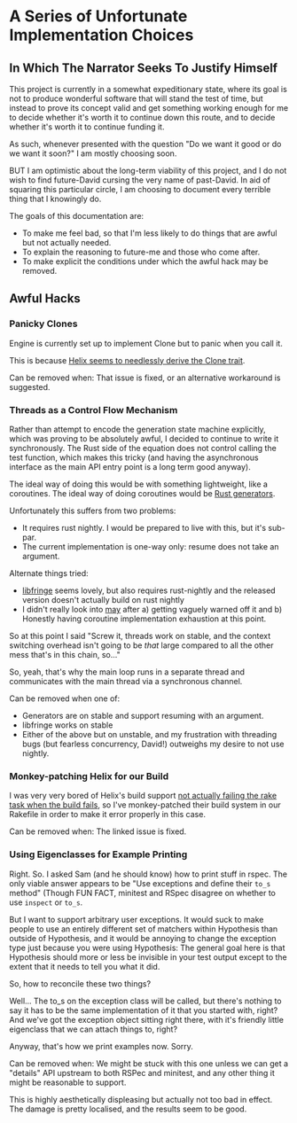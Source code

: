# A Series of Unfortunate Implementation Choices

## In Which The Narrator Seeks To Justify Himself

This project is currently in a somewhat expeditionary state,
where its goal is not to produce wonderful software that will
stand the test of time, but instead to prove its concept
valid and get something working enough for me to decide
whether it's worth it to continue down this route, and
to decide whether it's worth it to continue funding it.

As such, whenever presented with the question "Do we want it
good or do we want it soon?" I am mostly choosing soon.

BUT I am optimistic about the long-term viability of this
project, and I do not wish to find future-David cursing the
very name of past-David. In aid of squaring this particular
circle, I am choosing to document every terrible thing that
I knowingly do.

The goals of this documentation are:

* To make me feel bad, so that I'm less likely to do things
  that are awful but not actually needed.
* To explain the reasoning to future-me and those who come
  after.
* To make explicit the conditions under which the awful hack
  may be removed.

## Awful Hacks

### Panicky Clones

Engine is currently set up to implement Clone but to panic when
you call it.

This is because [Helix seems to needlessly derive the Clone
trait](https://github.com/tildeio/helix/issues/143).

Can be removed when: That issue is fixed, or an alternative
workaround is suggested.

### Threads as a Control Flow Mechanism

Rather than attempt to encode the generation state machine
explicitly, which was proving to be absolutely awful, I
decided to continue to write it synchronously. The Rust side
of the equation does not control calling the test function,
which makes this tricky (and having the asynchronous interface
as the main API entry point is a long term good anyway).

The ideal way of doing this would be with something lightweight,
like a coroutines. The ideal way of doing coroutines would be
[Rust generators](https://doc.rust-lang.org/nightly/unstable-book/language-features/generators.html).

Unfortunately this suffers from two problems:

* It requires rust nightly. I would be prepared to live with this,
  but it's sub-par.
* The current implementation is one-way only: resume does not take
  an argument.

Alternate things tried: 

* [libfringe](https://github.com/edef1c/libfringe) seems lovely,
  but also requires rust-nightly and the released version doesn't
  actually build on rust nightly
* I didn't really look into [may](https://github.com/Xudong-Huang/may/)
  after a) getting vaguely warned off it and b) Honestly having
  coroutine implementation exhaustion at this point.

So at this point I said "Screw it, threads work on stable, and the
context switching overhead isn't going to be *that* large compared
to all the other mess that's in this chain, so..."

So, yeah, that's why the main loop runs in a separate thread and
communicates with the main thread via a synchronous channel.

Can be removed when one of:

* Generators are on stable and support resuming with an argument.
* libfringe works on stable
* Either of the above but on unstable, and my frustration with
  threading bugs (but fearless concurrency, David!) outweighs
  my desire to not use nightly.

### Monkey-patching Helix for our Build

I was very very bored of Helix's build support [not actually failing
the rake task when the build fails](https://github.com/tildeio/helix/issues/133),
so I've monkey-patched their build system in our Rakefile in order
to make it error properly in this case.

Can be removed when: The linked issue is fixed.

### Using Eigenclasses for Example Printing

Right. So. I asked Sam (and he should know) how to print stuff in
rspec. The only viable answer appears to be "Use exceptions and
define their `to_s` method" (Though FUN FACT, minitest and RSpec
disagree on whether to use `inspect` or `to_s`.

But I want to support arbitrary user exceptions. It would suck
to make people to use an entirely different set of matchers within
Hypothesis than outside of Hypothesis, and it would be annoying
to change the exception type just because you were using Hypothesis:
The general goal here is that Hypothesis should more or less
be invisible in your test output except to the extent that it needs
to tell you what it did.

So, how to reconcile these two things?

Well... The to\_s on the exception class will be called, but there's
nothing to say it has to be the same implementation of it that you
started with, right? And we've got the exception object sitting
right there, with it's friendly little eigenclass that we can
attach things to, right?

Anyway, that's how we print examples now. Sorry.

Can be removed when: We might be stuck with this one unless we can
get a "details" API upstream to both RSPec and minitest, and any
other thing it might be reasonable to support.

This is highly aesthetically displeasing but actually not too bad
in effect. The damage is pretty localised, and the results seem
to be good.
